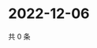 # 2022-12-06

共 0 条

<!-- BEGIN WEIBO -->
<!-- 最后更新时间 Tue Dec 06 2022 04:14:36 GMT+0800 (China Standard Time) -->

<!-- END WEIBO -->

